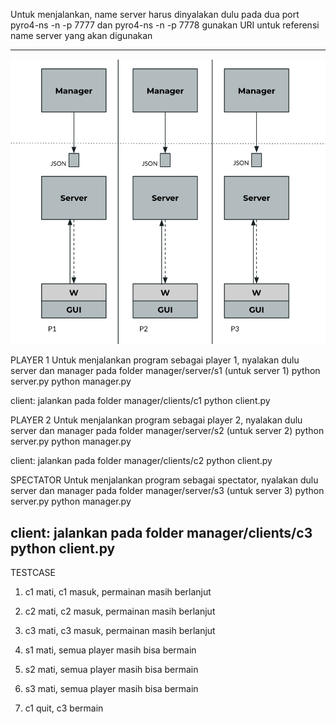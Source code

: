 Untuk menjalankan, name server harus dinyalakan dulu pada dua port
pyro4-ns -n <IP address> -p 7777 dan pyro4-ns -n <IP address> -p 7778
gunakan URI untuk referensi name server yang akan digunakan

----

![Arsitektur app](https://github.com/mailsyarief/fp_sister_19/blob/master/arsitektur.png)

PLAYER 1
Untuk menjalankan program sebagai player 1, nyalakan dulu server dan manager pada folder manager/server/s1 (untuk server 1)
python server.py
python manager.py

client:
jalankan pada folder manager/clients/c1
python client.py

PLAYER 2
Untuk menjalankan program sebagai player 2, nyalakan dulu server dan manager pada folder manager/server/s2 (untuk server 2)
python server.py
python manager.py

client:
jalankan pada folder manager/clients/c2
python client.py

SPECTATOR
Untuk menjalankan program sebagai spectator, nyalakan dulu server dan manager pada folder manager/server/s3 (untuk server 3)
python server.py
python manager.py

client:
jalankan pada folder manager/clients/c3
python client.py
---

TESTCASE
1. c1 mati, c1 masuk, permainan masih berlanjut
2. c2 mati, c2 masuk, permainan masih berlanjut
3. c3 mati, c3 masuk, permainan masih berlanjut

4. s1 mati, semua player masih bisa bermain
5. s2 mati, semua player masih bisa bermain
6. s3 mati, semua player masih bisa bermain

7. c1 quit, c3 bermain